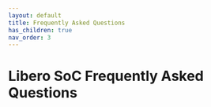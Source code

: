 ```yaml
---
layout: default
title: Frequently Asked Questions
has_children: true
nav_order: 3
---
```


# Libero SoC Frequently Asked Questions
